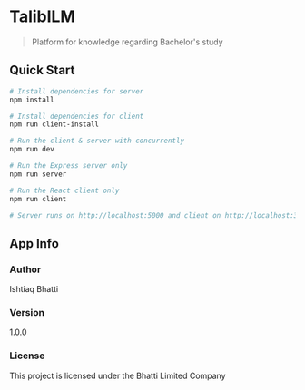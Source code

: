 # TalibILM

> Platform for knowledge regarding Bachelor's study

## Quick Start

```bash
# Install dependencies for server
npm install

# Install dependencies for client
npm run client-install

# Run the client & server with concurrently
npm run dev

# Run the Express server only
npm run server

# Run the React client only
npm run client

# Server runs on http://localhost:5000 and client on http://localhost:3000
```



## App Info

### Author

Ishtiaq Bhatti 


### Version

1.0.0

### License

This project is licensed under the Bhatti Limited Company
